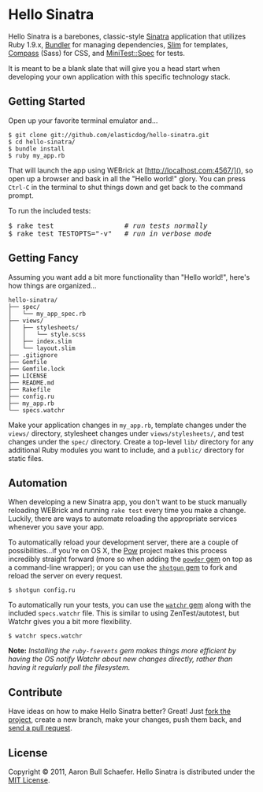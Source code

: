Hello Sinatra
=============

Hello Sinatra is a barebones, classic-style [Sinatra](http://www.sinatrarb.com/) application that utilizes Ruby 1.9.x, [Bundler](http://gembundler.com/) for managing dependencies, [Slim](http://slim-lang.com/) for templates, [Compass](http://compass-style.org/) (Sass) for CSS, and [MiniTest::Spec](http://bfts.rubyforge.org/minitest/) for tests.

It is meant to be a blank slate that will give you a head start when developing your own application with this specific technology stack.

Getting Started
---------------

Open up your favorite terminal emulator and...

    $ git clone git://github.com/elasticdog/hello-sinatra.git
    $ cd hello-sinatra/
    $ bundle install
    $ ruby my_app.rb

That will launch the app using WEBrick at [http://localhost.com:4567/](), so open up a browser and bask in all the "Hello world!" glory. You can press `Ctrl-C` in the terminal to shut things down and get back to the command prompt.

To run the included tests:

<pre>$ rake test                 <i># run tests normally</i>
$ rake test TESTOPTS="-v"   <i># run in verbose mode</i></pre>

Getting Fancy
-------------

Assuming you want add a bit more functionality than "Hello world!", here's how things are organized...

    hello-sinatra/
    ├── spec/
    │   └── my_app_spec.rb
    ├── views/
    │   ├── stylesheets/
    │   │   └── style.scss
    │   ├── index.slim
    │   └── layout.slim
    ├── .gitignore
    ├── Gemfile
    ├── Gemfile.lock
    ├── LICENSE
    ├── README.md
    ├── Rakefile
    ├── config.ru
    ├── my_app.rb
    └── specs.watchr

Make your application changes in `my_app.rb`, template changes under the `views/` directory, stylesheet changes under `views/stylesheets/`, and test changes under the `spec/` directory. Create a top-level `lib/` directory for any additional Ruby modules you want to include, and a `public/` directory for static files.

Automation
----------

When developing a new Sinatra app, you don't want to be stuck manually reloading WEBrick and running `rake test` every time you make a change. Luckily, there are ways to automate reloading the appropriate services whenever you save your app.

To automatically reload your development server, there are a couple of possibilities...if you're on OS X, the [Pow](http://pow.cx/) project makes this process incredibly straight forward (more so when adding the [`powder` gem](https://github.com/Rodreegez/powder) on top as a command-line wrapper); or you can use the [`shotgun` gem](https://github.com/rtomayko/shotgun) to fork and reload the server on every request.

    $ shotgun config.ru

To automatically run your tests, you can use the [`watchr` gem](https://github.com/mynyml/watchr) along with the included `specs.watchr` file. This is similar to using ZenTest/autotest, but Watchr gives you a bit more flexibility.

    $ watchr specs.watchr

**Note:** _Installing the `ruby-fsevents` gem makes things more efficient by having the OS notify Watchr about new changes directly, rather than having it regularly poll the filesystem._

Contribute
----------

Have ideas on how to make Hello Sinatra better? Great! Just [fork the project](http://help.github.com/fork-a-repo/), create a new branch, make your changes, push them back, and [send a pull request](http://help.github.com/send-pull-requests/).

License
-------

Copyright &copy; 2011, Aaron Bull Schaefer. Hello Sinatra is distributed under the [MIT License](http://www.opensource.org/licenses/mit-license.php).
